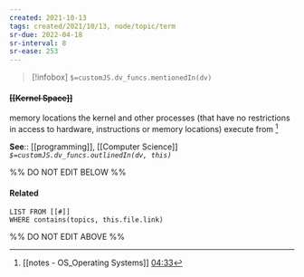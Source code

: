 ```yaml
---
created: 2021-10-13
tags: created/2021/10/13, node/topic/term
sr-due: 2022-04-18
sr-interval: 8
sr-ease: 253
---
```

> [!infobox]
`$=customJS.dv_funcs.mentionedIn(dv)`

#### <s class="topic-title">[[Kernel Space]]</s>

memory locations the kernel and other processes (that have no restrictions in access to hardware, instructions or memory locations) execute from [^1]

**See**:: [[programming]], [[Computer Science]]
*`$=customJS.dv_funcs.outlinedIn(dv, this)`*

%% DO NOT EDIT BELOW %%

#### Related 

```dataview
LIST FROM [[#]]
WHERE contains(topics, this.file.link)
```
%% DO NOT EDIT ABOVE %%
[^1]: [[notes - OS_Operating Systems]]  [04:33](https://www.youtube.com/watch?v=ORLqB_2a1PQ#t=273.99443777493286)

